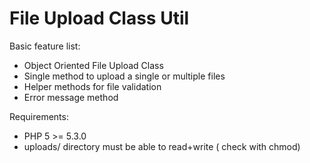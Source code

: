 # File Upload Class Util

Basic feature list:

* Object Oriented File Upload Class
* Single method to upload a single or multiple files
* Helper methods for file validation
* Error message method

Requirements:

* PHP 5 >= 5.3.0
* uploads/ directory must be able to read+write ( check with chmod)